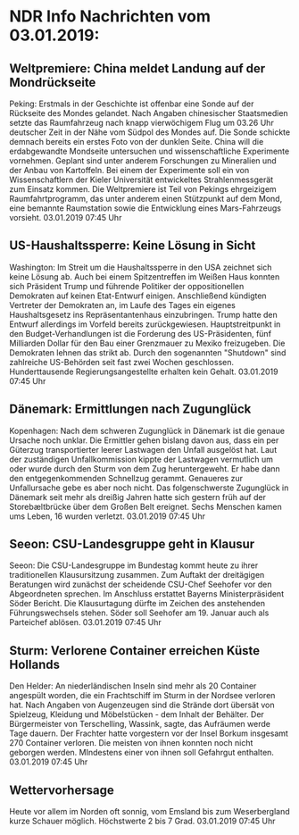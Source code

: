 # NDR Info Nachrichten vom 03.01.2019:


## Weltpremiere: China meldet Landung auf der Mondrückseite
Peking: Erstmals in der Geschichte ist offenbar eine Sonde auf der Rückseite des Mondes gelandet. Nach Angaben chinesischer Staatsmedien setzte das Raumfahrzeug nach knapp vierwöchigem Flug um 03.26 Uhr deutscher Zeit in der Nähe vom Südpol des Mondes auf. Die Sonde schickte demnach bereits ein erstes Foto von der dunklen Seite. China will die erdabgewandte Mondseite untersuchen und wissenschaftliche Experimente vornehmen. Geplant sind unter anderem Forschungen zu Mineralien und der Anbau von Kartoffeln. Bei einem der Experimente soll ein von Wissenschaftlern der Kieler Universität entwickeltes Strahlenmessgerät zum Einsatz kommen. Die Weltpremiere ist Teil von Pekings ehrgeizigem Raumfahrtprogramm, das unter anderem einen Stützpunkt auf dem Mond, eine bemannte Raumstation sowie die Entwicklung eines Mars-Fahrzeugs vorsieht. 03.01.2019 07:45 Uhr 

## US-Haushaltssperre: Keine Lösung in Sicht
Washington: Im Streit um die Haushaltssperre in den USA zeichnet sich keine Lösung ab. Auch bei einem Spitzentreffen im Weißen Haus konnten sich Präsident Trump und führende Politiker der oppositionellen Demokraten auf keinen Etat-Entwurf einigen. Anschließend kündigten Vertreter der Demokraten an, im Laufe des Tages ein eigenes Haushaltsgesetz ins Repräsentantenhaus einzubringen. Trump hatte den Entwurf allerdings im Vorfeld bereits zurückgewiesen. Hauptstreitpunkt in den Budget-Verhandlungen ist die Forderung des US-Präsidenten, fünf Milliarden Dollar für den Bau einer Grenzmauer zu Mexiko freizugeben. Die Demokraten lehnen das strikt ab. Durch den sogenannten "Shutdown" sind zahlreiche US-Behörden seit fast zwei Wochen geschlossen. Hunderttausende Regierungsangestellte erhalten kein Gehalt. 03.01.2019 07:45 Uhr 

## Dänemark: Ermittlungen nach Zugunglück
Kopenhagen: Nach dem schweren Zugunglück in Dänemark ist die genaue Ursache noch unklar. Die Ermittler gehen bislang davon aus, dass ein per Güterzug transportierter leerer Lastwagen den Unfall ausgelöst hat. Laut der zuständigen Unfallkommission kippte der Lastwagen vermutlich um oder wurde durch den Sturm von dem Zug heruntergeweht. Er habe dann den entgegenkommenden Schnellzug gerammt. Genaueres zur Unfallursache gebe es aber noch nicht. Das folgenschwerste Zugunglück in Dänemark seit mehr als dreißig Jahren hatte sich gestern früh auf der Storebæltbrücke über dem Großen Belt ereignet. Sechs Menschen kamen ums Leben, 16 wurden verletzt. 03.01.2019 07:45 Uhr 

## Seeon: CSU-Landesgruppe geht in Klausur
Seeon: Die CSU-Landesgruppe im Bundestag kommt heute zu ihrer traditionellen Klausursitzung zusammen. Zum Auftakt der dreitägigen Beratungen wird zunächst der scheidende CSU-Chef Seehofer vor den Abgeordneten sprechen. Im Anschluss erstattet Bayerns Ministerpräsident Söder Bericht. Die Klausurtagung dürfte im Zeichen des anstehenden Führungswechsels stehen. Söder soll Seehofer am 19. Januar auch als Parteichef ablösen. 03.01.2019 07:45 Uhr 

## Sturm: Verlorene Container erreichen Küste Hollands
Den Helder: An niederländischen Inseln sind mehr als 20 Container angespült worden, die ein Frachtschiff im Sturm in der Nordsee verloren hat. Nach Angaben von Augenzeugen sind die Strände dort übersät von Spielzeug, Kleidung und Möbelstücken - dem Inhalt der Behälter. Der Bürgermeister von Terschelling, Wassink, sagte, das Aufräumen werde Tage dauern. Der Frachter hatte vorgestern vor der Insel Borkum insgesamt 270 Container verloren. Die meisten von ihnen konnten noch nicht geborgen werden. MIndestens einer von ihnen soll Gefahrgut enthalten. 03.01.2019 07:45 Uhr 

## Wettervorhersage
Heute vor allem im Norden oft sonnig, vom Emsland bis zum Weserbergland kurze Schauer möglich. Höchstwerte 2 bis 7 Grad. 03.01.2019 07:45 Uhr 
